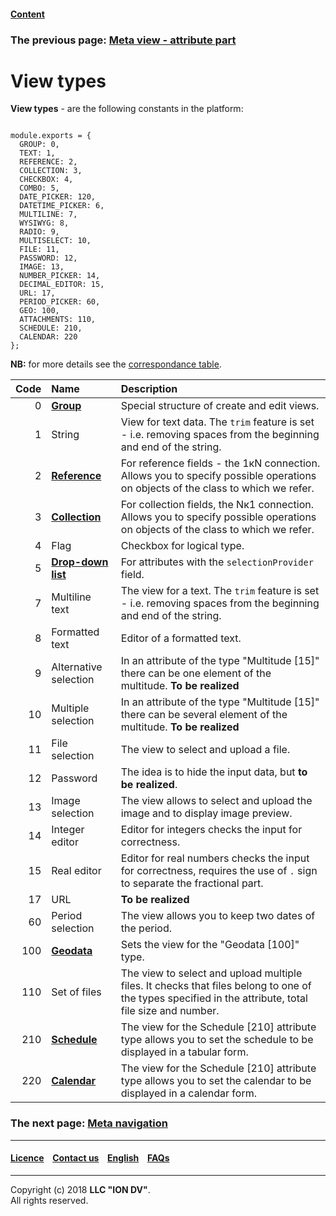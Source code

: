 #### [Content](/docs/ru/index.md)

### The previous page: [Meta view - attribute part](/docs/en/2_system_description/metadata_structure/meta_view/meta_view_attribute.md)

# View types

**View types** - are the following constants in the platform: 

```

module.exports = {
  GROUP: 0,
  TEXT: 1,
  REFERENCE: 2,
  COLLECTION: 3,
  CHECKBOX: 4,
  COMBO: 5,
  DATE_PICKER: 120,
  DATETIME_PICKER: 6,
  MULTILINE: 7,
  WYSIWYG: 8,
  RADIO: 9,
  MULTISELECT: 10,
  FILE: 11,
  PASSWORD: 12,
  IMAGE: 13,
  NUMBER_PICKER: 14,
  DECIMAL_EDITOR: 15,
  URL: 17,
  PERIOD_PICKER: 60,
  GEO: 100,
  ATTACHMENTS: 110,
  SCHEDULE: 210,
  CALENDAR: 220
};

```
**NB:** for more details see the [correspondance table](\docs\en\2_system_description\metadata_structure\correspondance_table.md).

| Code | Name  | Description                                                                                                                                          | 
|----:|:------------------------------------------------|:----------------------------------------------------------------------------------------------------------------------------------------------|
|   0 | [**Group**](/docs/ru/2_system_description/metadata_structure/meta_view/type_group.md)                                          | Special structure of create and edit views.                                                                                        |                                                                            |
|   1 | String                                       | View for text data. The `trim` feature is set - i.e. removing spaces from the beginning and end of the string.                                                                                                  
|   2 | [**Reference**](/docs/ru/2_system_description/metadata_structure/meta_view/type_coll_ref.md)                                          | For reference fields - the 1кN connection. Allows you to specify possible operations on objects of the class to which we refer.                          
|   3 | [**Collection**](/docs/ru/2_system_description/metadata_structure/meta_view/type_coll_ref.md)                                       | For collection fields, the Nк1 connection. Allows you to specify possible operations on objects of the class to which we refer.                                                        |                                                                            |
|   4 | Flag                                            | Checkbox for logical type.                                                                                                                                            | 
|   5 | [**Drop-down list**](/docs/ru/2_system_description/metadata_structure/meta_class/atr_selectionprovider.md)                               | For attributes with the `selectionProvider` field.                                                                                 |                                                                            |
|   7 | Multiline text                             | The view for a text. The `trim` feature is set - i.e. removing spaces from the beginning and end of the string.                                                                                                                                              
|   8 | Formatted text                           | Editor of a formatted text.                                                                                                                                        | 
|   9 | Alternative selection                            | In an attribute of the type "Multitude [15]" there can be one element of the multitude. **To be realized**                                                                   | 
|  10 | Multiple selection                             | In an attribute of the type "Multitude [15]" there can be several element of the multitude. **To be realized**                                                             | 
|  11 | File selection                                     | The view to select and upload a file.                                                                                                                               | 
|  12 | Password                                          | The idea is to hide the input data, but **to be realized**.                                                                                             | 
|  13 | Image selection                               | The view allows to select and upload the image and to display image preview.                                                          | 
|  14 | Integer editor                            | Editor for integers checks the input for correctness.                                                                                                                  | 
|  15 | Real editor                     | Editor for real numbers checks the input for correctness, requires the use of `.` sign to separate the fractional part.                                                    | 
|  17 | URL                                             | **To be realized**                                                                                                             | 
|  60 | Period selection                                   | The view allows you to keep two dates of the period.                                                                                                              | 
| 100 | [**Geodata**](/docs/ru/2_system_description/metadata_structure/meta_class/type_geodata100.md)                                       | Sets the view for the "Geodata [100]" type.                                                                                           | 
| 110 | Set of files                                    | The view to select and upload multiple files. It checks that files belong to one of the types specified in the attribute, total file size and number. |                                                               |
| 210 | [**Schedule**](/docs/ru/2_system_description/metadata_structure/meta_class/type_schedule210.md)                                      | The view for the Schedule [210] attribute type allows you to set the schedule to be displayed in a tabular form.                                                          |                                                                            |
| 220 | [**Calendar**](/docs/ru/2_system_description/metadata_structure/meta_class/type_schedule210.md)                                       | The view for the Schedule [210] attribute type allows you to set the calendar to be displayed in a calendar form.                                                           |                                                                            |

### The next page: [Meta navigation](/docs/en/2_system_description/metadata_structure/meta_navigation/meta_navigation.md)

--------------------------------------------------------------------------  


 #### [Licence](/LICENSE) &ensp;  [Contact us](https://iondv.com) &ensp;  [English](/docs/en/2_system_description/metadata_structure/meta_view/view_types.md)   &ensp; [FAQs](/faqs.md)   <div><img src="https://mc.iondv.com/watch/local/docs/framework" style="position:absolute; left:-9999px;" height=1 width=1 alt="iondv metrics"></div>       



--------------------------------------------------------------------------  

Copyright (c) 2018 **LLC "ION DV"**.  
All rights reserved. 